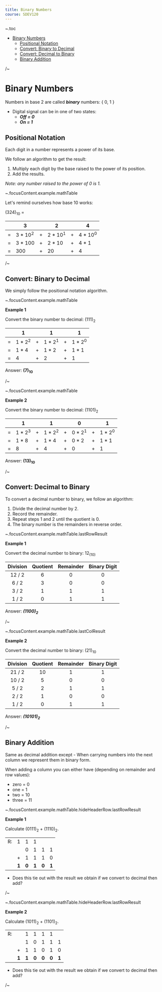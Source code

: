 ```yaml
---
title: Binary Numbers
course: SDEV120
---
```


~.toc

- [Binary Numbers](#binary-numbers)
  - [Positional Notation](#positional-notation)
  - [Convert: Binary to Decimal](#convert-binary-to-decimal)
  - [Convert: Decimal to Binary](#convert-decimal-to-binary)
  - [Binary Addition](#binary-addition)

/~

# Binary Numbers

Numbers in base 2 are called **_binary_** numbers: { 0, 1 }

- Digital signal can be in one of two states:
  - **_Off = 0_**
  - **_On = 1_**

## Positional Notation

Each digit in a number represents a power of its base.

We follow an algorithm to get the result:

1. Multiply each digit by the base raised to the power of its position.
2. Add the results.

_Note: any number raised to the power of 0 is 1._

~.focusContent.example.mathTable

Let's remind ourselves how base 10 works:

(324)<sub>10</sub> =

|     | 3                   |     | 2                   |     | 4                   |
| --- | ------------------- | --- | ------------------- | --- | ------------------- |
| =   | 3 \* 10<sup>2</sup> | +   | 2 \* 10<sup>1</sup> | +   | 4 \* 10<sup>0</sup> |
| =   | 3 \* 100            | +   | 2 \* 10             | +   | 4 \* 1              |
| =   | 300                 | +   | 20                  | +   | 4                   |

/~

## Convert: Binary to Decimal

We simply follow the positional notation algorithm.

~.focusContent.example.mathTable

**Example 1**

Convert the binary number to decimal: (111)<sub>2</sub>

|     | 1                  |     | 1                  |     | 1                  |
| --- | ------------------ | --- | ------------------ | --- | ------------------ |
| =   | 1 \* 2<sup>2</sup> | +   | 1 \* 2<sup>1</sup> | +   | 1 \* 2<sup>0</sup> |
| =   | 1 \* 4             | +   | 1 \* 2             | +   | 1 \* 1             |
| =   | 4                  | +   | 2                  | +   | 1                  |

Answer: **(7)<sub>10</sub>**

/~

~.focusContent.example.mathTable

**Example 2**

Convert the binary number to decimal: (1101)<sub>2</sub>

|     | 1                  |     | 1                  |     | 0                  |     | 1                  |
| --- | ------------------ | --- | ------------------ | --- | ------------------ | --- | ------------------ |
| =   | 1 \* 2<sup>3</sup> | +   | 1 \* 2<sup>2</sup> | +   | 0 \* 2<sup>1</sup> | +   | 1 \* 2<sup>0</sup> |
| =   | 1 \* 8             | +   | 1 \* 4             | +   | 0 \* 2             | +   | 1 \* 1             |
| =   | 8                  | +   | 4                  | +   | 0                  | +   | 1                  |

Answer: **(13)<sub>10</sub>**

/~

## Convert: Decimal to Binary

To convert a decimal number to binary, we follow an algorithm:

1. Divide the decimal number by 2.
2. Record the remainder.
3. Repeat steps 1 and 2 until the quotient is 0.
4. The binary number is the remainders in reverse order.

~.focusContent.example.mathTable.lastRowResult

**Example 1**

Convert the decimal number to binary: 12<sub>(10)</sub>

| Division | Quotient | Remainder | Binary Digit |
| :------: | :------: | :-------: | :----------: |
|  12 / 2  |    6     |     0     |      0       |
|  6 / 2   |    3     |     0     |      0       |
|  3 / 2   |    1     |     1     |      1       |
|  1 / 2   |    0     |     1     |      1       |

Answer: **_(1100)<sub>2</sub>_**

/~

~.focusContent.example.mathTable.lastColResult

**Example 2**

Convert the decimal number to binary: (21)<sub>10</sub>

| Division | Quotient | Remainder | Binary Digit |
| :------: | :------: | :-------: | :----------: |
|  21 / 2  |    10    |     1     |      1       |
|  10 / 2  |    5     |     0     |      0       |
|  5 / 2   |    2     |     1     |      1       |
|  2 / 2   |    1     |     0     |      0       |
|  1 / 2   |    0     |     1     |      1       |

Answer: **_(10101)<sub>2</sub>_**

/~

## Binary Addition

Same as decimal addition except - When carrying numbers into the next column we represent them in binary form.

When adding a column you can either have (depending on remainder and row values):

- zero = 0
- one = 1
- two = 10
- three = 11

~.focusContent.example.mathTable.hideHeaderRow.lastRowResult

**Example 1**

Calculate (0111)<sub>2</sub> + (1110)<sub>2</sub>.

|     |       |       |       |       |       |
| --- | ----: | ----: | ----: | ----: | ----: |
| R:  |     1 |     1 |     1 |       |       |
|     |       |     0 |     1 |     1 |     1 |
|     |     + |     1 |     1 |     1 |     0 |
|     | **1** | **0** | **1** | **0** | **1** |

- Does this tie out with the result we obtain if we convert to decimal then add?

/~

~.focusContent.example.mathTable.hideHeaderRow.lastRowResult

**Example 2**

Calculate (1011)<sub>2</sub> + (1101)<sub>2</sub>.

|     |       |       |       |       |       |       |
| --- | ----: | ----: | ----: | ----: | ----: | ----: |
| R:  |       |     1 |     1 |     1 |     1 |       |
|     |       |     1 |     0 |     1 |     1 |     1 |
|     |     + |     1 |     1 |     0 |     1 |     0 |
|     | **1** | **1** | **0** | **0** | **0** | **1** |

- Does this tie out with the result we obtain if we convert to decimal then add?

/~
